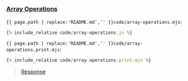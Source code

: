 ### [Array Operations](code.zip)

`{{ page.path | replace:'README.md','' }}code/array-operations.mjs`:

```js
{% include_relative code/array-operations.js %}
```

`{{ page.path | replace:'README.md','' }}code/array-operations.print.mjs`:

```js
{% include_relative code/array-operations.print.mjs %}
```

> [Response](response/array-operations.js)
